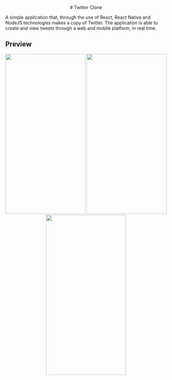 <p align="center">
 # Twitter Clone
</p>

A simple application that, through the use of React, React Native and NodeJS technologies makes a copy of Twitter. The application is able to create and view tweets through a web and mobile platform, in real time.

## Preview
<p align="center">
 <img src="https://github.com/douglasbrandao21/twitter-clone/blob/master/screenshots/view-smartphone.jpg" width="250" height="500"/>
 <img src="https://github.com/douglasbrandao21/twitter-clone/blob/master/screenshots/view-smartphone.jpg" width="250" height="500"/>
 <img src="https://github.com/douglasbrandao21/twitter-clone/blob/master/screenshots/view-smartphone.jpg" width="250" height="500" /> 
</p>

